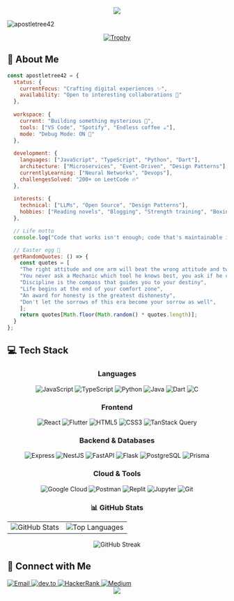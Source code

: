 <!-- Header -->
<div align="center">
  <img src="https://capsule-render.vercel.app/api?type=waving&color=gradient&height=200&section=header&text=sudo%20rm%20-rf%20/problems/*&fontSize=50&animation=fadeIn&theme=monokai" />
</div>
<!-- Profile Views Counter -->
<p align="left">
  <img src="https://komarev.com/ghpvc/?username=apostletree42&label=Profile%20views&color=0e75b6&style=flat&theme=monokai" alt="apostletree42" />
</p>

<!-- GitHub Trophies -->
<div align="center">
  
  [![Trophy](https://github-profile-trophy.vercel.app/?username=apostletree42&theme=monokai&row=1)](https://github.com/ryo-ma/github-profile-trophy)
  
</div>

<!-- About Me Section -->
## 🚀 About Me

```javascript
const apostletree42 = {
  status: {
    currentFocus: "Crafting digital experiences ✨",
    availability: "Open to interesting collaborations 🤝"
  },
  
  workspace: {
    current: "Building something mysterious 🤫",
    tools: ["VS Code", "Spotify", "Endless coffee ☕"],
    mode: "Debug Mode: ON 🐛"
  },
  
  development: {
    languages: ["JavaScript", "TypeScript", "Python", "Dart"],
    architecture: ["Microservices", "Event-Driven", "Design Patterns"],
    currentlyLearning: ["Neural Networks", "Devops"],
    challengesSolved: "200+ on LeetCode 🔥"
  },
  
  interests: {
    technical: ["LLMs", "Open Source", "Design Patterns"],
    hobbies: ["Reading novels", "Blogging", "Strength training", "Boxing"]
  },

  // Life motto
  console.log("Code that works isn't enough; code that's maintainable is everything"),

  // Easter egg 🥚
  getRandomQuotes: () => {
    const quotes = [
    "The right attitude and one arm will beat the wrong attitude and two arms every time.",
    "You never ask a Mechanic which tool he knows best, you ask if he can fix the problem",
    "Discipline is the compass that guides you to your destiny",
    "Life begins at the end of your comfort zone",
    "An award for honesty is the greatest dishonesty",
    "Don't let the sorrows of this era become your sorrow as well",
    ];
    return quotes[Math.floor(Math.random() * quotes.length)];
  }
};
```

<!-- Tech Stack -->
## 💻 Tech Stack
<div align="center">

### Languages
![JavaScript](https://img.shields.io/badge/-JavaScript-F7DF1E?style=for-the-badge&logo=javascript&logoColor=black)
![TypeScript](https://img.shields.io/badge/-TypeScript-3178C6?style=for-the-badge&logo=typescript&logoColor=white)
![Python](https://img.shields.io/badge/-Python-3776AB?style=for-the-badge&logo=python&logoColor=white)
![Java](https://img.shields.io/badge/-Java-007396?style=for-the-badge&logo=java&logoColor=white)
![Dart](https://img.shields.io/badge/-Dart-0175C2?style=for-the-badge&logo=dart&logoColor=white)
![C](https://img.shields.io/badge/-C-A8B9CC?style=for-the-badge&logo=c&logoColor=black)

### Frontend
![React](https://img.shields.io/badge/-React-61DAFB?style=for-the-badge&logo=react&logoColor=black)
![Flutter](https://img.shields.io/badge/-Flutter-02569B?style=for-the-badge&logo=flutter&logoColor=white)
![HTML5](https://img.shields.io/badge/-HTML5-E34F26?style=for-the-badge&logo=html5&logoColor=white)
![CSS3](https://img.shields.io/badge/-CSS3-1572B6?style=for-the-badge&logo=css3&logoColor=white)
![TanStack Query](https://img.shields.io/badge/-TanStack%20Query-FF4154?style=for-the-badge&logo=reactquery&logoColor=white)

### Backend & Databases
![Express](https://img.shields.io/badge/-Express-000000?style=for-the-badge&logo=express&logoColor=white)
![NestJS](https://img.shields.io/badge/-NestJS-E0234E?style=for-the-badge&logo=nestjs&logoColor=white)
![FastAPI](https://img.shields.io/badge/-FastAPI-009688?style=for-the-badge&logo=fastapi&logoColor=white)
![Flask](https://img.shields.io/badge/-Flask-000000?style=for-the-badge&logo=flask&logoColor=white)
![PostgreSQL](https://img.shields.io/badge/-PostgreSQL-4169E1?style=for-the-badge&logo=postgresql&logoColor=white)
![Prisma](https://img.shields.io/badge/-Prisma-2D3748?style=for-the-badge&logo=prisma&logoColor=white)

### Cloud & Tools
![Google Cloud](https://img.shields.io/badge/-Google%20Cloud-4285F4?style=for-the-badge&logo=google-cloud&logoColor=white)
![Postman](https://img.shields.io/badge/-Postman-FF6C37?style=for-the-badge&logo=postman&logoColor=white)
![Replit](https://img.shields.io/badge/-Replit-667881?style=for-the-badge&logo=replit&logoColor=white)
![Jupyter](https://img.shields.io/badge/-Jupyter-F37626?style=for-the-badge&logo=jupyter&logoColor=white)
![Git](https://img.shields.io/badge/-Git-F05032?style=for-the-badge&logo=git&logoColor=white)

</div>

<!-- GitHub Stats -->
<div align="center">
  
  ### 📊 GitHub Stats
  
  <table>
    <tr>
      <td>
        <img src="https://github-readme-stats.vercel.app/api?username=apostletree42&show_icons=true&theme=monokai" alt="GitHub Stats" />
      </td>
      <td>
        <img src="https://github-readme-stats.vercel.app/api/top-langs?username=apostletree42&layout=compact&theme=monokai" alt="Top Languages" />
      </td>
    </tr>
  </table>
  
  <img src="https://github-readme-streak-stats.herokuapp.com/?user=apostletree42&theme=monokai" alt="GitHub Streak" />
  
</div>

<!-- Connect Section -->
## 🤝 Connect with Me
<div align="left">
  <a href="mailto:sandystraw137@gmail.com" target="_blank">
    <img src="https://img.shields.io/badge/-Email-0077CC?style=for-the-badge&logo=mail&logoColor=white" alt="Email" />
  </a>
  <a href="https://dev.to/apostletree42" target="_blank">
    <img src="https://img.shields.io/badge/dev.to-0A0A0A?style=for-the-badge&logo=dev.to&logoColor=white" alt="dev.to" />
  </a>
  <a href="https://www.hackerrank.com/profile/Apostletree42" target="_blank">
    <img src="https://img.shields.io/badge/-Hackerrank-2EC866?style=for-the-badge&logo=HackerRank&logoColor=white" alt="HackerRank" />
  </a>
  <a href="https://medium.com/@sandystraw137" target="_blank">
    <img src="https://img.shields.io/badge/-Medium-12100E?style=for-the-badge&logo=medium&logoColor=white" alt="Medium" />
  </a>
</div>

<!-- Footer -->
<div align="center">
  <img src="https://capsule-render.vercel.app/api?type=waving&color=gradient&height=100&section=footer&text=Powered%20by%20Coffee%20☕&theme=monokai" />
</div>
